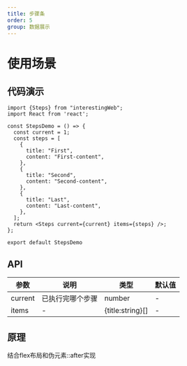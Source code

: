 ```yaml
---
title: 步骤条
order: 5 
group: 数据展示
---
```

# 使用场景

## 代码演示

```tsx
import {Steps} from "interestingWeb";
import React from 'react';

const StepsDemo = () => {
  const current = 1;
  const steps = [
    {
      title: "First",
      content: "First-content",
    },
    {
      title: "Second",
      content: "Second-content",
    },
    {
      title: "Last",
      content: "Last-content",
    },
  ];
  return <Steps current={current} items={steps} />;
};

export default StepsDemo
```

## API
参数|说明|类型|默认值
---|---|---|---|
current|已执行完哪个步骤|number|-
items|-|{title:string}[]|-

## 原理

结合flex布局和伪元素::after实现
